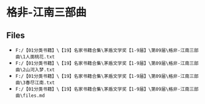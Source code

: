 # 格非-江南三部曲

## Files

- `F:/【01分类书籍】\【19】名家书籍合集\茅盾文学奖【1-9届】\第09届\格非-江南三部曲\1人面桃花.txt`
- `F:/【01分类书籍】\【19】名家书籍合集\茅盾文学奖【1-9届】\第09届\格非-江南三部曲\2山河入梦.txt`
- `F:/【01分类书籍】\【19】名家书籍合集\茅盾文学奖【1-9届】\第09届\格非-江南三部曲\3春尽江南.txt`
- `F:/【01分类书籍】\【19】名家书籍合集\茅盾文学奖【1-9届】\第09届\格非-江南三部曲\files.md`
